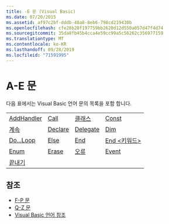 ```yaml
---
title: -E 문 (Visual Basic)
ms.date: 07/20/2015
ms.assetid: af97c2bf-dddb-48a8-8eb6-798cd219430b
ms.openlocfilehash: cfe28b28f197759bb2620d12d550a057d47f4d74
ms.sourcegitcommit: 35da8fb45b4cca4e59cc99a5c56262c356977159
ms.translationtype: MT
ms.contentlocale: ko-KR
ms.lasthandoff: 09/28/2019
ms.locfileid: "71591995"
---
```

# <a name="a-e-statements"></a>A-E 문
다음 표에서는 Visual Basic 언어 문의 목록을 포함 합니다.  
  
|||||  
|---|---|---|---|  
|[AddHandler](addhandler-statement.md)|[Call](call-statement.md)|[클래스](class-statement.md)|[Const](const-statement.md)|  
|[계속](continue-statement.md)|[Declare](declare-statement.md)|[Delegate](delegate-statement.md)|[Dim](dim-statement.md)|  
|[Do...Loop](do-loop-statement.md)|[Else](else-statement.md)|[End](end-statement.md)|[End \<키워드>](end-keyword-statement.md)|  
|[Enum](enum-statement.md)|[Erase](erase-statement.md)|[오류](error-statement.md)|[Event](event-statement.md)|  
|[끝내기](exit-statement.md)||||  
  
## <a name="see-also"></a>참조

- [F-P 문](f-p-statements.md)
- [Q-Z 문](q-z-statements.md)
- [Visual Basic 언어 참조](../index.md)
